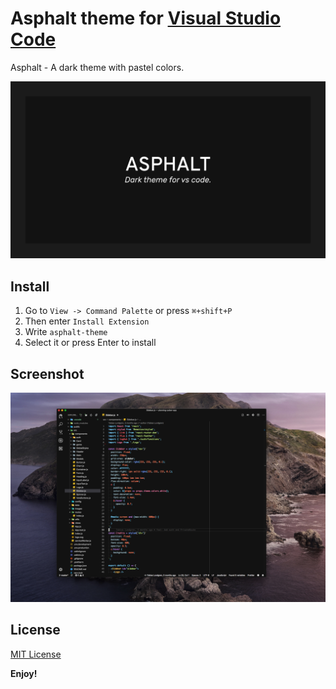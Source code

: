 # Asphalt theme for [Visual Studio Code](http://code.visualstudio.com)

Asphalt - A dark theme with pastel colors.


<p align="center"><img width="800px" src="https://raw.githubusercontent.com/lundgren2/asphalt-theme/146f65553393b5b5523f8c48673559ee8e6bf164/logo.png"></p>


## Install

1. Go to `View -> Command Palette` or press `⌘+shift+P`
2. Then enter `Install Extension`
3. Write `asphalt-theme`
4. Select it or press Enter to install

## Screenshot

<p align="center"><img width="800px" src="https://raw.githubusercontent.com/lundgren2/asphalt-theme/master/screenshot.png"></p>


## License

[MIT License](https://github.com/lundgren2/asphalt-theme/blob/master/LICENCE.md)

**Enjoy!**
